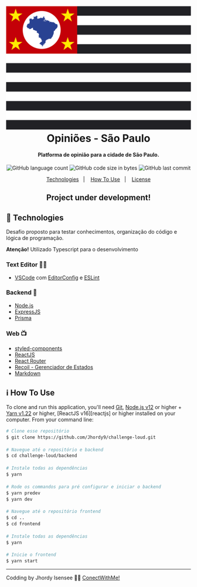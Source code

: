 <h1 align="center">
    <img alt="GoStack" src="https://github.com/Jhordy9/challenge-loud/blob/master/frontend/assets/sp.svg" />
    <br>
    Opiniões - São Paulo
</h1>

<h4 align="center">
  Platforma de opinião para a cidade de São Paulo.
</h4>
<p align="center">
  
  <img alt="GitHub language count" src="https://img.shields.io/github/languages/count/jhordy9/challenge-loud">
  
  <img alt="GitHub code size in bytes" src="https://img.shields.io/github/languages/code-size/jhordy9/challenge-loud">
  
  <img alt="GitHub last commit" src="https://img.shields.io/github/last-commit/jhordy9/challenge-loud">
 

<p align="center">
  <a href="#rocket-technologies">Technologies</a>&nbsp;&nbsp;&nbsp;|&nbsp;&nbsp;&nbsp;
  <a href="#information_source-how-to-use">How To Use</a>&nbsp;&nbsp;&nbsp;|&nbsp;&nbsp;&nbsp;
  <a href="#memo-license">License</a>
</p>

<h2 align="center"> Project under development! </h2>

## :rocket: Technologies

Desafio proposto para testar conhecimentos, organização do código e lógica de programação.

<p><b>Atenção!</b> Utilizado Typescript para o desenvolvimento</p>

<h3>Text Editor 👨‍💻</h3>

-  [VSCode][vc] com [EditorConfig][vceditconfig] e [ESLint][vceslint]

<h3>Backend 💾</h3>

-  [Node.js](https://nodejs.org/en/)
-  [ExpressJS](https://expressjs.com/)
-  [Prisma](https://www.prisma.io/)

<h3>Web 📺</h3>

-  [styled-components](https://www.styled-components.com/)
-  [ReactJS](https://reactjs.org/)
-  [React Router](https://github.com/ReactTraining/react-router)
-  [Recoil - Gerenciador de Estados](https://recoiljs.org/)
-  [Markdown](https://github.com/andrerpena/react-mde)

## :information_source: How To Use

To clone and run this application, you'll need [Git](https://git-scm.com), [Node.js v12][nodejs] or higher + [Yarn v1.22][yarn] or higher, [ReactJS v16][reactjs] or higher installed on your computer. From your command line:

```bash
# Clone esse repositório
$ git clone https://github.com/Jhordy9/challenge-loud.git

# Navegue até o repositório e backend
$ cd challenge-loud/backend

# Instale todas as dependências
$ yarn

# Rode os commandos para pré configurar e iniciar o backend
$ yarn predev
$ yarn dev

# Navegue até o repositório frontend
$ cd ..
$ cd frontend

# Instale todas as dependências
$ yarn

# Inicie o frontend
$ yarn start
```

---

Codding by Jhordy Isensee 👨‍💻 [ConectWithMe!](https://www.linkedin.com/in/jhordyisensee/)

[nodejs]: https://nodejs.org/
[yarn]: https://yarnpkg.com/
[vc]: https://code.visualstudio.com/
[vceditconfig]: https://marketplace.visualstudio.com/items?itemName=EditorConfig.EditorConfig
[vceslint]: https://marketplace.visualstudio.com/items?itemName=dbaeumer.vscode-eslint
